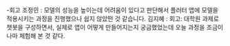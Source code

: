 -회고
조정민 : 모델의 성능을 높이는데 어려움이 있다고 판단해서 플러터 앱에 모델을 적용시키는 과정을 진행했으나 쉽지 않았떤 것 같습니다.
김지혜 : 회고: 대학원 과제로 챗봇을 구성하면서, 실제로 앱이 어떻게 만들어지는지 궁금했었는데 오늘 과정을 조금이나마 체험해 본 것 같다.
